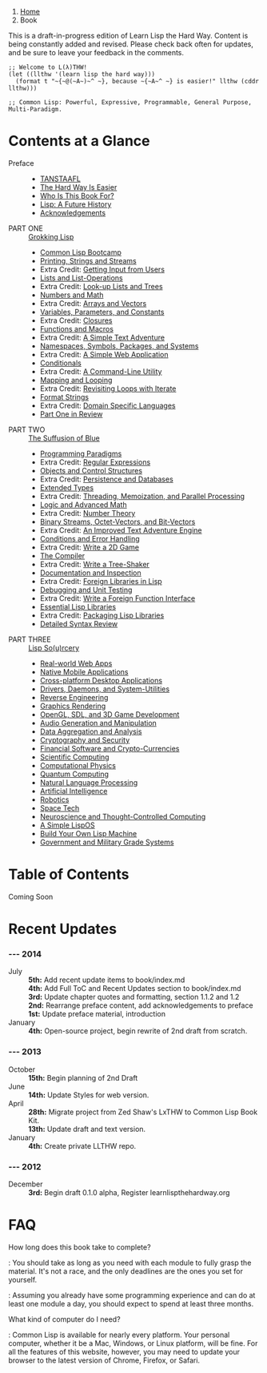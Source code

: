 <ol class="breadcrumb">
  <li><a href="/">Home</a></li>
  <li class="active">Book</li>
</ol>

<div class="alert alert-danger">
  <p>
    <i class="fa fa-exclamation-triangle"></i> This is a draft-in-progress edition of Learn Lisp the Hard Way.  Content is being constantly added and revised.  Please check back often for updates, and be sure to leave your feedback in the comments.
  </p>
</div>

```Common Lisp
;; Welcome to L(λ)THW!
(let ((llthw '(learn lisp the hard way)))
  (format t "~{~@(~A~)~^ ~}, because ~{~A~^ ~} is easier!" llthw (cddr llthw)))

;; Common Lisp: Powerful, Expressive, Programmable, General Purpose, Multi-Paradigm.

```

# Contents at a Glance

<dl class="dl-horizontal">
  <dt>Preface</dt>
  <dd>
    <ul>
      <li><a href="preface/">TANSTAAFL</a></li>
      <li><a href="preface-part-two/">The Hard Way Is Easier</a></li>
      <li><a href="preface-part-three/">Who Is This Book For?</a></li>
      <li><a href="introduction/">Lisp: A Future History</a></li>
      <li><a href="acknowledgements/">Acknowledgements</a></li>
    </ul>
  </dd>
  <dt>PART ONE</dt>
  <dd>
    <a href="1-0-0-overview/">Grokking Lisp</a>
    <ul>
      <li><a href="1-01-00-lisp-bootcamp/">Common Lisp Bootcamp</a></li>
      <li><a href="1-02-0-input-output/">Printing, Strings and Streams</a></li>
      <li>Extra Credit: <a href="1-03-0-getting-input-from-users/">Getting Input from Users</a></li>
      <li><a href="1-04-0-lists/">Lists and List-Operations</a></li>
      <li>Extra Credit: <a href="1-05-0-lookups-trees/">Look-up Lists and Trees</a></li>
      <li><a href="1-06-0-math/">Numbers and Math</a></li>
      <li>Extra Credit: <a href="1-07-0-arrays/">Arrays and Vectors</a></li>
      <li><a href="1-08-0-variables/">Variables, Parameters, and Constants</a></li>
      <li>Extra Credit: <a href="1-09-0-closures/">Closures</a></li>
      <li><a href="1-10-0-functions/">Functions and Macros</a></li>
      <li>Extra Credit: <a href="1-11-0-text-adventure/">A Simple Text Adventure</a></li>
      <li><a href="1-12-0-namespaces/">Namespaces, Symbols, Packages, and Systems</a></li>
      <li>Extra Credit: <a href="1-13-0-simple-web-app/">A Simple Web Application</a></li>
      <li><a href="1-14-0-conditionals/">Conditionals</a></li>
      <li>Extra Credit: <a href="1-15-0-command-line-utility/">A Command-Line Utility</a></li>
      <li><a href="1-16-0-map-loop/">Mapping and Looping</a></li>
      <li>Extra Credit: <a href="1-17-0-iterate/">Revisiting Loops with Iterate</a></li>
      <li><a href="1-18-0-format/">Format Strings</a></li>
      <li>Extra Credit: <a href="1-19-0-dsl/">Domain Specific Languages</a></li>
      <li><a href="1-20-0-review/">Part One in Review</a></li>
    </ul>
  </dd>
  <dt>PART TWO</dt>
  <dd>
    <a href="2-0-0-overview/">The Suffusion of Blue</a>
    <ul>
      <li><a href="2-01-0-programming-paradigms/">Programming Paradigms</a></li>
      <li>Extra Credit: <a href="2-02-0-regex/">Regular Expressions</a></li>
      <li><a href="2-03-0-objects-control/">Objects and Control Structures</a></li>
      <li>Extra Credit: <a href="2-04-0-data-persistence/">Persistence and Databases</a></li>
      <li><a href="2-05-0-extended-types/">Extended Types</a></li>
      <li>Extra Credit: <a href="2-06-0-threads-memos-parallel/">Threading, Memoization, and Parallel Processing</a></li>
      <li><a href="2-07-0-logic-and-more-math/">Logic and Advanced Math</a></li>
      <li>Extra Credit: <a href="2-08-0-number-theory/">Number Theory</a></li>
      <li><a href="2-09-0-binary-octets-bits/">Binary Streams, Octet-Vectors, and Bit-Vectors</a></li>
      <li>Extra Credit: <a href="2-10-0-improved-text-adventure-engine/">An Improved Text Adventure Engine</a></li>
      <li><a href="2-11-0-conditions/">Conditions and Error Handling</a></li>
      <li>Extra Credit: <a href="2-12-0-2d-game/">Write a 2D Game</a></li>
      <li><a href="2-13-0-compiler/">The Compiler</a></li>
      <li>Extra Credit: <a href="2-14-0-tree-shaker/">Write a Tree-Shaker</a></li>
      <li><a href="2-15-0-docs-and-inspection/">Documentation and Inspection</a></li>
      <li>Extra Credit: <a href="2-16-0-foreign-libs/">Foreign Libraries in Lisp</a></li>
      <li><a href="2-17-0-debugging-testing/">Debugging and Unit Testing</a></li>
      <li>Extra Credit: <a href="2-18-0-ffi/">Write a Foreign Function Interface</a></li>
      <li><a href="2-19-0-essential-libs/">Essential Lisp Libraries</a></li>
      <li>Extra Credit: <a href="2-20-0-packaging-libs/">Packaging Lisp Libraries</a></li>
      <li><a href="2-21-0-review/">Detailed Syntax Review</a></li>
    </ul>
  </dd>
  <dt>PART THREE</dt>
  <dd>
    <a href="3-0-0-overview/">Lisp So(u)rcery</a>
    <ul>
      <li><a href="3-01-0-web-apps/">Real-world Web Apps</a></li>
      <li><a href="3-02-0-mobile/">Native Mobile Applications</a></li>
      <li><a href="3-03-0-gui/">Cross-platform Desktop Applications</a></li>
      <li><a href="3-04-0-system-utils/">Drivers, Daemons, and System-Utilities</a></li>
      <li><a href="3-05-0-reverse-engineering/">Reverse Engineering</a></li>
      <li><a href="3-06-0-graphics/">Graphics Rendering</a></li>
      <li><a href="3-07-0-gaming/">OpenGL, SDL, and 3D Game Development</a></li>
      <li><a href="3-08-0-audio/">Audio Generation and Manipulation</a></li>
      <li><a href="3-09-0-data/">Data Aggregation and Analysis</a></li>
      <li><a href="3-10-0-cryptosec/">Cryptography and Security</a></li>
      <li><a href="3-11-0-fintech/">Financial Software and Crypto-Currencies</a></li>
      <li><a href="3-12-0-scientific-computing/">Scientific Computing</a></li>
      <li><a href="3-13-0-computational-physics/">Computational Physics</a></li>
      <li><a href="3-14-0-quantum-computing/">Quantum Computing</a></li>
      <li><a href="3-15-0-nlp/">Natural Language Processing</a></li>
      <li><a href="3-16-0-ai/">Artificial Intelligence</a></li>
      <li><a href="3-17-0-robotics/">Robotics</a></li>
      <li><a href="3-18-0-space-tech/">Space Tech</a></li>
      <li><a href="3-19-0-neurotech/">Neuroscience and Thought-Controlled Computing</a></li>
      <li><a href="3-20-0-lispos/">A Simple LispOS</a></li>
      <li><a href="3-21-0-lisp-machine/">Build Your Own Lisp Machine</a></li>
      <li><a href="3-22-0-gov-mil/">Government and Military Grade Systems</a></li>
    </ul>
  </dd>
</dl>

# Table of Contents

Coming Soon

# Recent Updates

### --- 2014

<dl class="dl-horizontal">
  <dt>July</dt>
  <dd>
      <strong>5th:</strong> Add recent update items to book/index.md<br>
      <strong>4th:</strong> Add Full ToC and Recent Updates section to book/index.md<br>
      <strong>3rd:</strong> Update chapter quotes and formatting, section 1.1.2 and 1.2<br>
      <strong>2nd:</strong> Rearrange preface content, add acknowledgements to preface<br>
      <strong>1st:</strong> Update preface material, introduction
  </dd>
  <dt>January</dt>
  <dd>
      <strong>4th:</strong> Open-source project, begin rewrite of 2nd draft from scratch.
  </dd>
</dl>

### --- 2013

<dl class="dl-horizontal">
  <dt>October</dt>
  <dd>
      <strong>15th:</strong> Begin planning of 2nd Draft
  </dd>
  <dt>June</dt>
  <dd>
      <strong>14th:</strong> Update Styles for web version.
  </dd>
  <dt>April</dt>
  <dd>
      <strong>28th:</strong> Migrate project from Zed Shaw's LxTHW to Common Lisp Book Kit.<br>
      <strong>13th:</strong> Update draft and text version.
  </dd>
  <dt>January</dt>
  <dd>
      <strong>4th:</strong> Create private LLTHW repo.
  </dd>
</dl>

### --- 2012

<dl class="dl-horizontal">
  <dt>December</dt>
  <dd>
      <strong>3rd:</strong> Begin draft 0.1.0 alpha, Register learnlispthehardway.org
  </dd>
</dl>

# FAQ

How long does this book take to complete?

: You should take as long as you need with each module to fully grasp the material.  It's not a race, and the only deadlines are the ones you set for yourself.

: Assuming you already have some programming experience and can do at least one module a day, you should expect to spend at least three months.

What kind of computer do I need?

: Common Lisp is available for nearly every platform. Your personal computer, whether it be a Mac, Windows, or Linux platform, will be fine.  For all the features of this website, however, you may need to update your browser to the latest version of Chrome, Firefox, or Safari.
